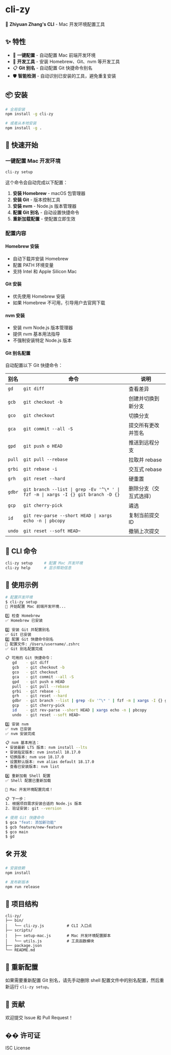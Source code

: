 # cli-zy

🚀 **Zhiyuan Zhang's CLI** - Mac 开发环境配置工具

## ✨ 特性

- 🎯 **一键配置** - 自动配置 Mac 前端开发环境
- 🔧 **开发工具** - 安装 Homebrew、Git、nvm 等开发工具
- 📋 **Git 别名** - 自动配置 Git 快捷命令别名
- 🛡️ **智能检测** - 自动识别已安装的工具，避免重复安装

## 📦 安装

```bash
# 全局安装
npm install -g cli-zy

# 或者从本地安装
npm install -g .
```

## 🚀 快速开始

### 一键配置 Mac 开发环境

```bash
cli-zy setup
```

这个命令会自动完成以下配置：

1. **安装 Homebrew** - macOS 包管理器
2. **安装 Git** - 版本控制工具
3. **安装 nvm** - Node.js 版本管理器
4. **配置 Git 别名** - 自动设置快捷命令
5. **重新加载配置** - 使配置立即生效

### 配置内容

#### Homebrew 安装
- 自动下载并安装 Homebrew
- 配置 PATH 环境变量
- 支持 Intel 和 Apple Silicon Mac

#### Git 安装
- 优先使用 Homebrew 安装
- 如果 Homebrew 不可用，引导用户去官网下载

#### nvm 安装
- 安装 nvm Node.js 版本管理器
- 提供 nvm 基本用法指导
- 不强制安装特定 Node.js 版本

#### Git 别名配置
自动配置以下 Git 快捷命令：

| 别名 | 命令 | 说明 |
|------|------|------|
| `gd` | `git diff` | 查看差异 |
| `gcb` | `git checkout -b` | 创建并切换到新分支 |
| `gco` | `git checkout` | 切换分支 |
| `gca` | `git commit --all -S` | 提交所有更改并签名 |
| `gpd` | `git push o HEAD` | 推送到远程分支 |
| `pull` | `git pull --rebase` | 拉取并 rebase |
| `grbi` | `git rebase -i` | 交互式 rebase |
| `grh` | `git reset --hard` | 硬重置 |
| `gdbr` | `git branch --list \| grep -Ev '^\* ' \| fzf -m \| xargs -I {} git branch -D {}` | 删除分支（交互式选择） |
| `gcp` | `git cherry-pick` | 遴选 |
| `id` | `git rev-parse --short HEAD \| xargs echo -n \| pbcopy` | 复制当前提交 ID |
| `undo` | `git reset --soft HEAD~` | 撤销上次提交 |

## 🔧 CLI 命令

```bash
cli-zy setup     # 配置 Mac 开发环境
cli-zy help      # 显示帮助信息
```

## 📝 使用示例

```bash
# 配置开发环境
$ cli-zy setup
🚀 开始配置 Mac 前端开发环境...

1️⃣ 检查 Homebrew
✅ Homebrew 已安装

2️⃣ 安装 Git 并配置别名
✅ Git 已安装
2️⃣ 配置 Git 快捷命令别名
📁 配置文件: /Users/username/.zshrc
✅ Git 别名配置完成

📋 可用的 Git 快捷命令：
   gd    - git diff
   gcb   - git checkout -b
   gco   - git checkout
   gca   - git commit --all -S
   gpd   - git push o HEAD
   pull  - git pull --rebase
   grbi  - git rebase -i
   grh   - git reset --hard
   gdbr  - git branch --list | grep -Ev '^\* ' | fzf -m | xargs -I {} git branch -D {}
   gcp   - git cherry-pick
   id    - git rev-parse --short HEAD | xargs echo -n | pbcopy
   undo  - git reset --soft HEAD~

3️⃣ 安装 nvm
✅ nvm 已安装
✅ nvm 安装完成

📋 nvm 基本用法：
• 安装最新 LTS 版本: nvm install --lts
• 安装指定版本: nvm install 18.17.0
• 切换版本: nvm use 18.17.0
• 设置默认版本: nvm alias default 18.17.0
• 查看已安装版本: nvm list

4️⃣ 重新加载 Shell 配置
✅ Shell 配置已重新加载

🎉 Mac 开发环境配置完成！

📋 下一步：
1. 根据项目需求安装合适的 Node.js 版本
2. 验证安装: git --version

# 使用 Git 快捷命令
$ gca "feat: 添加新功能"
$ gcb feature/new-feature
$ gco main
$ gd
```

## 🛠️ 开发

```bash
# 安装依赖
npm install

# 发布新版本
npm run release
```

## 📁 项目结构

```
cli-zy/
├── bin/
│   └── cli-zy.js          # CLI 入口点
├── scripts/
│   ├── setup-mac.js       # Mac 开发环境配置脚本
│   └── utils.js           # 工具函数模块
├── package.json
└── README.md
```

## 🔄 重新配置

如果需要重新配置 Git 别名，请先手动删除 shell 配置文件中的别名配置，然后重新运行 `cli-zy setup`。

## 🤝 贡献

欢迎提交 Issue 和 Pull Request！

## �� 许可证

ISC License
